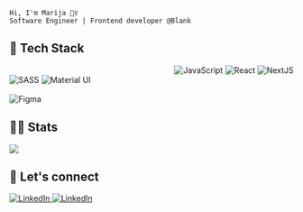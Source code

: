 

<!--
**mvuco00/mvuco00** is a ✨ _special_ ✨ repository because its `README.md` (this file) appears on your GitHub profile.
-->

<!--
## 💻 Tech Stack:
![JavaScript](https://img.shields.io/badge/javascript-%23323330.svg?style=plastic&logo=javascript&logoColor=%23F7DF1E)
![React](https://img.shields.io/badge/react-%2320232a.svg?style=plastic&logo=react&logoColor=%2361DAFB)
![SASS](https://img.shields.io/badge/SASS-hotpink.svg?style=plastic&logo=SASS&logoColor=white)
-->
```
Hi, I'm Marija 🙋‍♀️
Software Engineer | Frontend developer @Blank
```
## 🔧 Tech Stack

<div style="float: right">
<img alt='JavaScript' src='https://camo.githubusercontent.com/8534512647fe601e7de7b3c47924865e592a3bbfcf4c98b8452c14e29f066fd0/68747470733a2f2f696d672e736869656c64732e696f2f62616467652f2d4a6176615363726970742d4637444631453f7374796c653d666f722d7468652d6261646765266c6f676f3d6a617661736372697074266c6f676f436f6c6f723d626c61636b'/>
<img alt="React" src="https://img.shields.io/badge/react%20-%2320232a.svg?&style=for-the-badge&logo=react&logoColor=%2361DAFB"/>
<img alt='NextJS'  src='https://camo.githubusercontent.com/b7395b00d152dc8f19cec61f582369bd580e31b8ed93d34646ec43aa675baa7c/68747470733a2f2f696d672e736869656c64732e696f2f62616467652f4e6578742d626c61636b3f7374796c653d666f722d7468652d6261646765266c6f676f3d6e6578742e6a73266c6f676f436f6c6f723d7768697465'/>

</div>
<br/>


<div>
<img alt="SASS" src="https://img.shields.io/badge/SASS%20-hotpink.svg?&style=for-the-badge&logo=SASS&logoColor=white"/>
<img alt="Material UI" src="https://img.shields.io/badge/material%20ui%20-%230081CB.svg?&style=for-the-badge&logo=material-ui&logoColor=white"/>
</div>

<br/>
<img alt='Figma' src='https://camo.githubusercontent.com/9a8ccd8ae319ddac9934db226e7834d7e1c61a31076e7d7c04ecb5bf352967aa/68747470733a2f2f696d672e736869656c64732e696f2f62616467652f6669676d612d2532334632344531452e7376673f7374796c653d666f722d7468652d6261646765266c6f676f3d6669676d61266c6f676f436f6c6f723d7768697465'/>

## 🏃‍♀️ Stats
![](https://github-readme-streak-stats.herokuapp.com/?user=mvuco00&theme=react&hide_border=false)<br/>


## 💫 Let's connect
<div>
<a href='https://www.linkedin.com/in/marijavuco/' target='_blank'><img alt='LinkedIn' src='https://img.shields.io/badge/LinkedIn-0077B5?style=for-the-badge&logo=linkedin&logoColor=white'/>
</a>
<a href='https://twitter.com/vuconear' target='_blank'><img alt='LinkedIn' src='https://img.shields.io/badge/Twitter-1DA1F2?style=for-the-badge&logo=twitter&logoColor=white'/>
</a>
</a>

</div>

